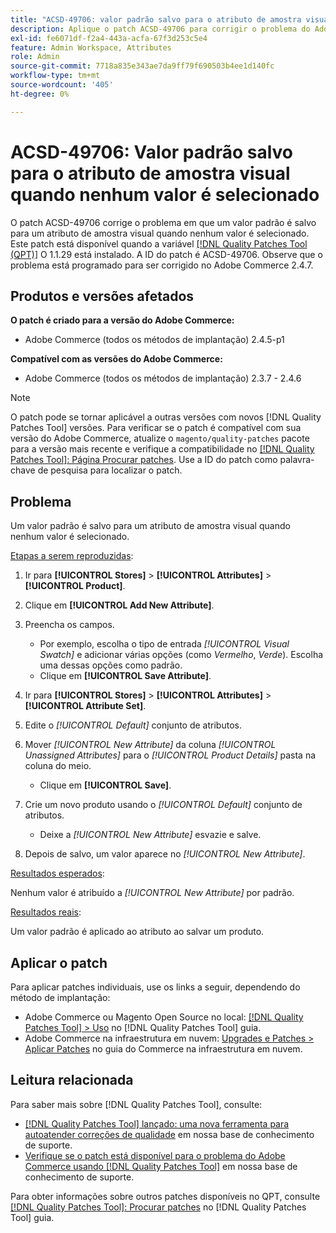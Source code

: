 ```yaml
---
title: "ACSD-49706: valor padrão salvo para o atributo de amostra visual quando nenhum valor é selecionado"
description: Aplique o patch ACSD-49706 para corrigir o problema do Adobe Commerce em que um valor padrão é salvo para um atributo de amostra visual quando nenhum valor é selecionado.
exl-id: fe6071df-f2a4-443a-acfa-67f3d253c5e4
feature: Admin Workspace, Attributes
role: Admin
source-git-commit: 7718a835e343ae7da9ff79f690503b4ee1d140fc
workflow-type: tm+mt
source-wordcount: '405'
ht-degree: 0%

---
```


# ACSD-49706: Valor padrão salvo para o atributo de amostra visual quando nenhum valor é selecionado

O patch ACSD-49706 corrige o problema em que um valor padrão é salvo para um atributo de amostra visual quando nenhum valor é selecionado. Este patch está disponível quando a variável [[!DNL Quality Patches Tool (QPT)]](/help/announcements/adobe-commerce-announcements/magento-quality-patches-released-new-tool-to-self-serve-quality-patches.md) O 1.1.29 está instalado. A ID do patch é ACSD-49706. Observe que o problema está programado para ser corrigido no Adobe Commerce 2.4.7.

## Produtos e versões afetados

**O patch é criado para a versão do Adobe Commerce:**

* Adobe Commerce (todos os métodos de implantação) 2.4.5-p1

**Compatível com as versões do Adobe Commerce:**

* Adobe Commerce (todos os métodos de implantação) 2.3.7 - 2.4.6

>[!NOTE]
>
>O patch pode se tornar aplicável a outras versões com novos [!DNL Quality Patches Tool] versões. Para verificar se o patch é compatível com sua versão do Adobe Commerce, atualize o `magento/quality-patches` pacote para a versão mais recente e verifique a compatibilidade no [[!DNL Quality Patches Tool]: Página Procurar patches](https://experienceleague.adobe.com/tools/commerce-quality-patches/index.html). Use a ID do patch como palavra-chave de pesquisa para localizar o patch.

## Problema

Um valor padrão é salvo para um atributo de amostra visual quando nenhum valor é selecionado.

<u>Etapas a serem reproduzidas</u>:

1. Ir para **[!UICONTROL Stores]** > **[!UICONTROL Attributes]** > **[!UICONTROL Product]**.
1. Clique em **[!UICONTROL Add New Attribute]**.
1. Preencha os campos.

   * Por exemplo, escolha o tipo de entrada *[!UICONTROL Visual Swatch]* e adicionar várias opções (como *Vermelho*, *Verde*). Escolha uma dessas opções como padrão.
   * Clique em **[!UICONTROL Save Attribute]**.

1. Ir para **[!UICONTROL Stores]** > **[!UICONTROL Attributes]** > **[!UICONTROL Attribute Set]**.
1. Edite o *[!UICONTROL Default]* conjunto de atributos.
1. Mover *[!UICONTROL New Attribute]* da coluna *[!UICONTROL Unassigned Attributes]* para o *[!UICONTROL Product Details]* pasta na coluna do meio.

   * Clique em **[!UICONTROL Save]**.

1. Crie um novo produto usando o *[!UICONTROL Default]* conjunto de atributos.

   * Deixe a *[!UICONTROL New Attribute]* esvazie e salve.

1. Depois de salvo, um valor aparece no *[!UICONTROL New Attribute]*.

<u>Resultados esperados</u>:

Nenhum valor é atribuído a *[!UICONTROL New Attribute]* por padrão.

<u>Resultados reais</u>:

Um valor padrão é aplicado ao atributo ao salvar um produto.

## Aplicar o patch

Para aplicar patches individuais, use os links a seguir, dependendo do método de implantação:

* Adobe Commerce ou Magento Open Source no local: [[!DNL Quality Patches Tool] > Uso](https://experienceleague.adobe.com/docs/commerce-operations/tools/quality-patches-tool/usage.html) no [!DNL Quality Patches Tool] guia.
* Adobe Commerce na infraestrutura em nuvem: [Upgrades e Patches > Aplicar Patches](https://experienceleague.adobe.com/docs/commerce-cloud-service/user-guide/develop/upgrade/apply-patches.html) no guia do Commerce na infraestrutura em nuvem.

## Leitura relacionada

Para saber mais sobre [!DNL Quality Patches Tool], consulte:

* [[!DNL Quality Patches Tool] lançado: uma nova ferramenta para autoatender correções de qualidade](/help/announcements/adobe-commerce-announcements/magento-quality-patches-released-new-tool-to-self-serve-quality-patches.md) em nossa base de conhecimento de suporte.
* [Verifique se o patch está disponível para o problema do Adobe Commerce usando [!DNL Quality Patches Tool]](/help/support-tools/patches-available-in-qpt-tool/check-patch-for-magento-issue-with-magento-quality-patches.md) em nossa base de conhecimento de suporte.

Para obter informações sobre outros patches disponíveis no QPT, consulte [[!DNL Quality Patches Tool]: Procurar patches](https://experienceleague.adobe.com/tools/commerce-quality-patches/index.html) no [!DNL Quality Patches Tool] guia.
